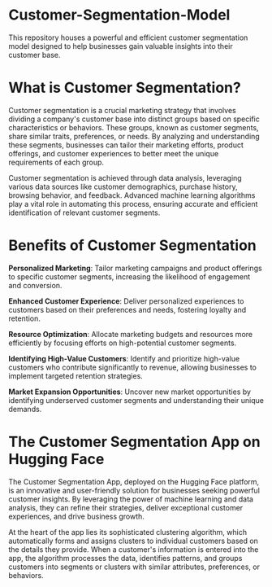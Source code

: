 # Customer-Segmentation-Model
This repository houses a powerful and efficient customer segmentation model designed to help businesses gain valuable insights into their customer base. 

# What is Customer Segmentation?
Customer segmentation is a crucial marketing strategy that involves dividing a company's customer base into distinct groups based on specific characteristics or behaviors. These groups, known as customer segments, share similar traits, preferences, or needs. By analyzing and understanding these segments, businesses can tailor their marketing efforts, product offerings, and customer experiences to better meet the unique requirements of each group.

Customer segmentation is achieved through data analysis, leveraging various data sources like customer demographics, purchase history, browsing behavior, and feedback. Advanced machine learning algorithms play a vital role in automating this process, ensuring accurate and efficient identification of relevant customer segments.

# Benefits of Customer Segmentation
**Personalized Marketing**: Tailor marketing campaigns and product offerings to specific customer segments, increasing the likelihood of engagement and conversion.

**Enhanced Customer Experience**: Deliver personalized experiences to customers based on their preferences and needs, fostering loyalty and retention.

**Resource Optimization**: Allocate marketing budgets and resources more efficiently by focusing efforts on high-potential customer segments.

**Identifying High-Value Customers**: Identify and prioritize high-value customers who contribute significantly to revenue, allowing businesses to implement targeted retention strategies.

**Market Expansion Opportunities**: Uncover new market opportunities by identifying underserved customer segments and understanding their unique demands.

# The Customer Segmentation App on Hugging Face
The Customer Segmentation App, deployed on the Hugging Face platform, is an innovative and user-friendly solution for businesses seeking powerful customer insights.  By leveraging the power of machine learning and data analysis, they can refine their strategies, deliver exceptional customer experiences, and drive business growth. 

At the heart of the app lies its sophisticated clustering algorithm, which automatically forms and assigns clusters to individual customers based on the details they provide. When a customer's information is entered into the app, the algorithm processes the data, identifies patterns, and groups customers into segments or clusters with similar attributes, preferences, or behaviors.

